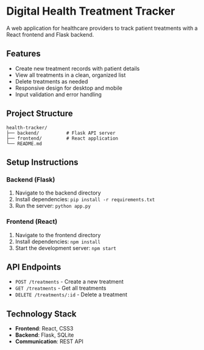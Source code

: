 # Digital Health Treatment Tracker

A web application for healthcare providers to track patient treatments with a React frontend and Flask backend.

## Features

- Create new treatment records with patient details
- View all treatments in a clean, organized list
- Delete treatments as needed
- Responsive design for desktop and mobile
- Input validation and error handling

## Project Structure

```
health-tracker/
├── backend/          # Flask API server
├── frontend/         # React application
└── README.md
```

## Setup Instructions

### Backend (Flask)
1. Navigate to the backend directory
2. Install dependencies: `pip install -r requirements.txt`
3. Run the server: `python app.py`

### Frontend (React)
1. Navigate to the frontend directory
2. Install dependencies: `npm install`
3. Start the development server: `npm start`

## API Endpoints

- `POST /treatments` - Create a new treatment
- `GET /treatments` - Get all treatments
- `DELETE /treatments/:id` - Delete a treatment

## Technology Stack

- **Frontend**: React, CSS3
- **Backend**: Flask, SQLite
- **Communication**: REST API